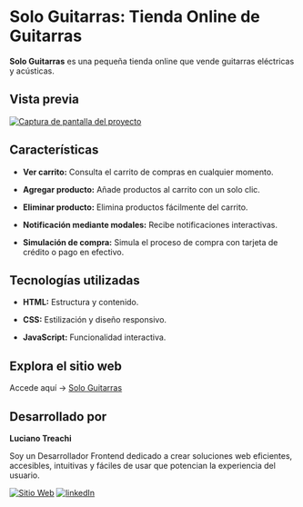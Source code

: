 # Solo Guitarras: Tienda Online de Guitarras

**Solo Guitarras** es una pequeña tienda online que vende guitarras eléctricas y acústicas.

## Vista previa

[![Captura de pantalla del proyecto](https://i.postimg.cc/Nj2HKTzr/website.jpg)](https://postimg.cc/sMyX8ByV)

## Características

- **Ver carrito:** Consulta el carrito de compras en cualquier momento.

- **Agregar producto:** Añade productos al carrito con un solo clic.

- **Eliminar producto:** Elimina productos fácilmente del carrito.

- **Notificación mediante modales:** Recibe notificaciones interactivas.

- **Simulación de compra:** Simula el proceso de compra con tarjeta de crédito o pago en efectivo.

## Tecnologías utilizadas

- **HTML:** Estructura y contenido.

- **CSS:** Estilización y diseño responsivo.

- **JavaScript:** Funcionalidad interactiva.

## Explora el sitio web

Accede aquí → [Solo Guitarras](https://sologuitarras.netlify.app/)

## Desarrollado por

**Luciano Treachi**

Soy un Desarrollador Frontend dedicado a crear soluciones web eficientes, accesibles, intuitivas y fáciles de usar que potencian la experiencia del usuario.

[![Sitio Web](https://img.shields.io/badge/Sitio_Web-black?style=for-the-badge&logoColor=white)](https://lucianotreachi.website/)
[![linkedIn](https://img.shields.io/badge/LinkedIn-0077B5?style=for-the-badge&logoColor=white)](https://www.linkedin.com/in/luciano-treachi/)
